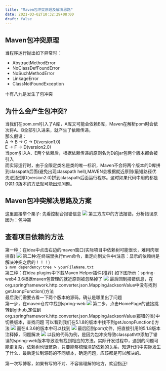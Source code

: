 ```yaml
---
title: "Maven包冲突原理及解决思路"
date: 2021-03-02T10:32:29+08:00
draft: false
---
```


## Maven包冲突原理
当程序运行抛出如下异常时：

* AbstractMethodError
* NoClassDefFoundError
* NoSuchMethodError
* LinkageError
* ClassNotFoundException

十有八九是发生了包冲突

## 为什么会产生包冲突?
当我们在pom.xml引入了A库，A库又可能会依赖B库，Maven在解析pom时会依次将A、B全部引入进来，就产生了依赖传递。  
那么假设：  
A -> B -> C -> D(version1.0)  
E -> F -> D(version2.0)  
当pom引入A、E两个依赖后，根据依赖传递的原则名为D的jar包两个版本都会被引入  
而实际运行时，由于全限定类名是类的唯一标识，Maven不会将两个版本的D库拼到classpath后面(避免出现classpath hell),MAVEN会根据就近原则(最短路径优先)匹配到D(version2.0)拼到classpath后面运行程序。这时如果代码中用的都是D包1.0版本的方法就可能出现问题。

## Maven包冲突解决思路及方案
这里直接举个栗子:
先看控制台报错信息
![](/images/err.jpg)
第三方库中的方法报错，分析错误原因为：包冲突
## 查看项目依赖的方法
第一种：在idea中点击右边的maven窗口(实际项目中依赖树可能很长，难用肉眼排查)
![](/images/dependency.jpg)
第二种:在终端里执行mvn命令，重定向到文件中(注意：显示的依赖树是解决冲突之后的！！！)  
`$ mvn dependency:tree > yourFileName.txt`  
第三种：在idea plugins中下载Maven Helper插件(推荐)
如下图所示：spring-web4.3.6根据maven包管理的就近原则被忽略掉了
![](/images/helper.jpg)
最后回到报错信息，在org.springframework.http.converter.json.MappingJacksonValue中没有找到getJsonpFunction()方法  
最后我们需要去看一下两个版本的源码，确认是哪里出了问题  
第一步，在maven仓库中找到spring-web
![](/images/maven.jpg)
第二步，点击HomePage的链接跳转到github,定位到org.springframework.http.converter.json.MappingJacksonValue(报错的类)中切换版本，查找问题
可以看到我们在5.1.8的版本中找不到getJsonpFunction()方法
![](/images/5.jpg)
而在4.3.6的版本中可以找到
![](/images/4.jpg)
最后回到pom文件，把直接引用的5.1.8版本注释掉，问题解决
![](/images/pom2.jpg)
以我的代码为例，是因为包冲突导致classpath中添加了错误的spring-web版本导致没有找到相应的方法。实际开发过程中，遇到的问题可能更复杂，依赖树也很繁杂，只要能够梳理清楚依赖的关系，知道代码中实际发生了什么，最后定位到源码的不同版本，确定问题，应该都是可以解决的。

第一次写博客，如果有写的不对、不容易理解的地方，欢迎指正!